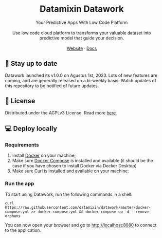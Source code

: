 <p align="center">
  
  <h1 align="center">Datamixin Datawork</h2>

  <p align="center">
    Your Predictive Apps With Low Code Platform
    <br />
    <br />
    Use low code cloud platform to transforms your valuable dataset into predictive model that guide your decision.
    <br />    
    <br />
    <a href="https://www.datamixin.com">Website</a>
    ·  
    <a href="https://www.datamixin.com/docs/datawork">Docs</a>  
  </p>
</p>

## 🔔 Stay up to date
Datawork launched its v1.0.0 on Agustus 1st, 2023. Lots of new features are coming, and are generally released on a bi-weekly basis. Watch updates of this repository to be notified of future updates.


## 🔖 License
Distributed under the AGPLv3 License. Read more [here](https://www.gnu.org/licenses/agpl-3.0.en.html).

## 💻 Deploy locally

### Requirements[](#requirements "Direct link to heading")

1. Install [Docker](https://docs.docker.com/get-docker/) on your machine;
2. Make sure [Docker Compose](https://docs.docker.com/compose/install/) is
   installed and available (it should be the case if you have chosen to install
   Docker via Docker Desktop)
3. Make sure [Curl](https://curl.se/) is
   installed and available on your machine;

### Run the app[](#run-the-app "Direct link to heading")

To start using Datawork, run the following commands in a shell:

```shell
curl https://raw.githubusercontent.com/datamixin/datawork/master/docker-compose.yml >> docker-compose.yml && docker compose up -d --remove-orphans
```

You can now open your browser and go to [http://localhost:8080](http://localhost:8080) to
connect to the application.
